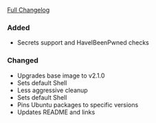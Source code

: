 [Full Changelog][changelog]

### Added

- Secrets support and HaveIBeenPwned checks

### Changed

- Upgrades base image to v2.1.0
- Sets default Shell
- Less aggressive cleanup
- Sets default Shell
- Pins Ubuntu packages to specific versions
- Updates README and links

[changelog]: https://github.com/hassio-addons/addon-spotify-connect/compare/v0.1.0...v0.2.0